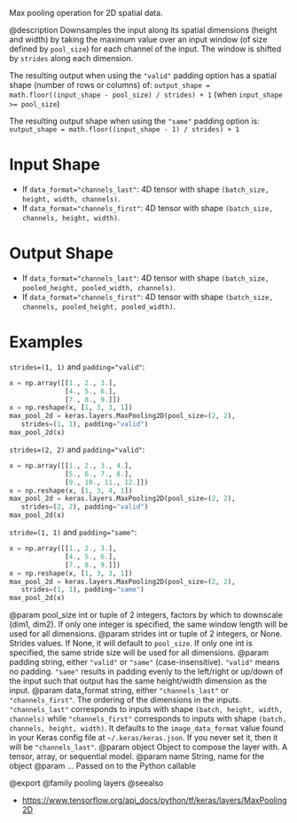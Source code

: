 Max pooling operation for 2D spatial data.

@description
Downsamples the input along its spatial dimensions (height and width)
by taking the maximum value over an input window
(of size defined by `pool_size`) for each channel of the input.
The window is shifted by `strides` along each dimension.

The resulting output when using the `"valid"` padding option has a spatial
shape (number of rows or columns) of:
`output_shape = math.floor((input_shape - pool_size) / strides) + 1`
(when `input_shape >= pool_size`)

The resulting output shape when using the `"same"` padding option is:
`output_shape = math.floor((input_shape - 1) / strides) + 1`

# Input Shape
- If `data_format="channels_last"`:
    4D tensor with shape `(batch_size, height, width, channels)`.
- If `data_format="channels_first"`:
    4D tensor with shape `(batch_size, channels, height, width)`.

# Output Shape
- If `data_format="channels_last"`:
    4D tensor with shape
    `(batch_size, pooled_height, pooled_width, channels)`.
- If `data_format="channels_first"`:
    4D tensor with shape
    `(batch_size, channels, pooled_height, pooled_width)`.

# Examples
`strides=(1, 1)` and `padding="valid"`:

```python
x = np.array([[1., 2., 3.],
              [4., 5., 6.],
              [7., 8., 9.]])
x = np.reshape(x, [1, 3, 3, 1])
max_pool_2d = keras.layers.MaxPooling2D(pool_size=(2, 2),
   strides=(1, 1), padding="valid")
max_pool_2d(x)
```

`strides=(2, 2)` and `padding="valid"`:

```python
x = np.array([[1., 2., 3., 4.],
              [5., 6., 7., 8.],
              [9., 10., 11., 12.]])
x = np.reshape(x, [1, 3, 4, 1])
max_pool_2d = keras.layers.MaxPooling2D(pool_size=(2, 2),
   strides=(2, 2), padding="valid")
max_pool_2d(x)
```

`stride=(1, 1)` and `padding="same"`:

```python
x = np.array([[1., 2., 3.],
              [4., 5., 6.],
              [7., 8., 9.]])
x = np.reshape(x, [1, 3, 3, 1])
max_pool_2d = keras.layers.MaxPooling2D(pool_size=(2, 2),
   strides=(1, 1), padding="same")
max_pool_2d(x)
```

@param pool_size int or tuple of 2 integers, factors by which to downscale
    (dim1, dim2). If only one integer is specified, the same
    window length will be used for all dimensions.
@param strides int or tuple of 2 integers, or None. Strides values. If None,
    it will default to `pool_size`. If only one int is specified, the
    same stride size will be used for all dimensions.
@param padding string, either `"valid"` or `"same"` (case-insensitive).
    `"valid"` means no padding. `"same"` results in padding evenly to
    the left/right or up/down of the input such that output has the same
    height/width dimension as the input.
@param data_format string, either `"channels_last"` or `"channels_first"`.
    The ordering of the dimensions in the inputs. `"channels_last"`
    corresponds to inputs with shape `(batch, height, width, channels)`
    while `"channels_first"` corresponds to inputs with shape
    `(batch, channels, height, width)`. It defaults to the
    `image_data_format` value found in your Keras config file at
    `~/.keras/keras.json`. If you never set it, then it will be
    `"channels_last"`.
@param object Object to compose the layer with. A tensor, array, or sequential model.
@param name String, name for the object
@param ... Passed on to the Python callable

@export
@family pooling layers
@seealso
+ <https://www.tensorflow.org/api_docs/python/tf/keras/layers/MaxPooling2D>
